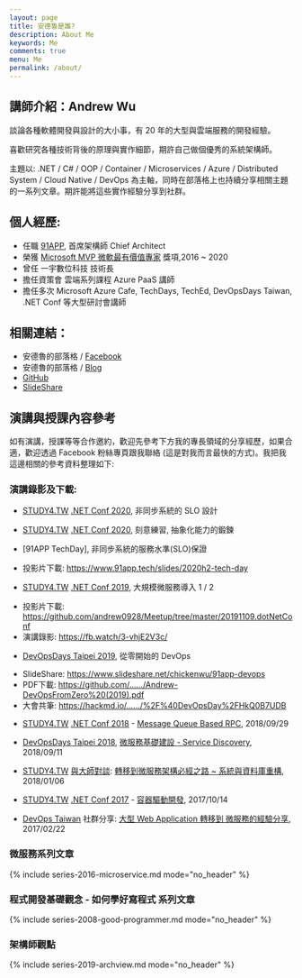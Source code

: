 ```yaml
---
layout: page
title: 安德魯是誰?
description: About Me
keywords: Me
comments: true
menu: Me
permalink: /about/
---
```


## 講師介紹：Andrew Wu

談論各種軟體開發與設計的大小事，有 20 年的大型與雲端服務的開發經驗。  

喜歡研究各種技術背後的原理與實作細節，期許自己做個優秀的系統架構師。  

主題以: .NET / C# / OOP / Container / Microservices / Azure / Distributed System / Cloud Native / DevOps 為主軸，同時在部落格上也持續分享相關主題的一系列文章。期許能將這些實作經驗分享到社群。  



## 個人經歷:

* 任職 [91APP](https://www.91app.com), 首席架構師 Chief Architect
* 榮獲 [Microsoft MVP 微軟最有價值專家](https://mvp.microsoft.com/zh-tw/PublicProfile/5002155?fullName=Andrew%20%20Wu) 獎項,2016 ~ 2020
* 曾任 一宇數位科技 技術長
* 擔任資策會 雲端系列課程 Azure PaaS 講師
* 擔任多次 Microsoft Azure Cafe, TechDays, TechEd, DevOpsDays Taiwan, .NET Conf 等大型研討會講師


## 相關連結：  

* 安德魯的部落格 / [Facebook](https://www.facebook.com/andrew.blog.0928)
* 安德魯的部落格 / [Blog](http://columns.chicken-house.net)
* [GitHub](https://github.com/andrew0928)
* [SlideShare](https://www.slideshare.net/chickenwu/presentations)




## 演講與授課內容參考

如有演講，授課等等合作邀約，歡迎先參考下方我的專長領域的分享經歷，如果合適，歡迎透過 Facebook 粉絲專頁跟我聯絡 (這是對我而言最快的方式)。我把我這邊相關的參考資料整理如下:

 
### 演講錄影及下載:

- [STUDY4.TW]() [.NET Conf 2020](), 非同步系統的 SLO 設計
- [STUDY4.TW]() [.NET Conf 2020](), 刻意練習, 抽象化能力的鍛鍊

- [91APP TechDay], 非同步系統的服務水準(SLO)保證
* 投影片下載: https://www.91app.tech/slides/2020h2-tech-day

- [STUDY4.TW]() [.NET Conf 2019](), 大規模微服務導入 1 / 2
* 投影片下載: https://github.com/andrew0928/Meetup/tree/master/20191109.dotNetConf
* 演講錄影: https://fb.watch/3-vhjE2V3c/

- [DevOpsDays Taipei 2019](), 從零開始的 DevOps  
* SlideShare: https://www.slideshare.net/chickenwu/91app-devops
* PDF下載: https://github.com/....../Andrew-DevOpsFromZero%20(2019).pdf
* 大會共筆: https://hackmd.io/....../%2F%40DevOpsDay%2FHkQ0B7UDB

- [STUDY4.TW](http://study4.tw/) [.NET Conf 2018](http://study4.tw/Activity/Details/20) - [Message Queue Based RPC](https://www.facebook.com/andrew.blog.0928/videos/478284192685645/?v=478284192685645), 2018/09/29

- [DevOpsDays Taipei 2018](https://devopsdays.tw/2018/index.html), [微服務基礎建設 - Service Discovery](https://www.facebook.com/andrew.blog.0928/videos/893802841007321/?v=893802841007321), 2018/09/11

- [STUDY4.TW](http://study4.tw/) [與大師對談](http://study4.tw/Activity/Details/12): [轉移到微服務架構必經之路 ~ 系統與資料庫重構](https://www.facebook.com/andrew.blog.0928/videos/545139382528011/), 2018/01/06

- [STUDY4.TW](http://study4.tw/) [.NET Conf 2017](http://study4.tw/Activity/Details/9) - [容器驅動開發](https://www.facebook.com/andrew.blog.0928/videos/509145696127380/?v=509145696127380), 2017/10/14

- [DevOps Taiwan](https://devopstw.club) 社群分享: [大型 Web Application 轉移到 微服務的經驗分享](https://www.slideshare.net/chickenwu/web-application-72464042), 2017/02/22 


 

### 微服務系列文章

{% include series-2016-microservice.md mode="no_header" %}

 
### 程式開發基礎觀念 - 如何學好寫程式 系列文章
 
{% include series-2008-good-programmer.md mode="no_header" %}


### 架構師觀點
 
{% include series-2019-archview.md mode="no_header" %}



